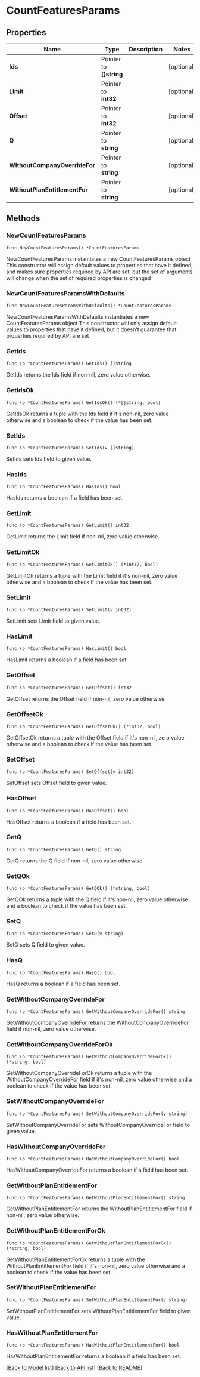 # CountFeaturesParams

## Properties

Name | Type | Description | Notes
------------ | ------------- | ------------- | -------------
**Ids** | Pointer to **[]string** |  | [optional] 
**Limit** | Pointer to **int32** |  | [optional] 
**Offset** | Pointer to **int32** |  | [optional] 
**Q** | Pointer to **string** |  | [optional] 
**WithoutCompanyOverrideFor** | Pointer to **string** |  | [optional] 
**WithoutPlanEntitlementFor** | Pointer to **string** |  | [optional] 

## Methods

### NewCountFeaturesParams

`func NewCountFeaturesParams() *CountFeaturesParams`

NewCountFeaturesParams instantiates a new CountFeaturesParams object
This constructor will assign default values to properties that have it defined,
and makes sure properties required by API are set, but the set of arguments
will change when the set of required properties is changed

### NewCountFeaturesParamsWithDefaults

`func NewCountFeaturesParamsWithDefaults() *CountFeaturesParams`

NewCountFeaturesParamsWithDefaults instantiates a new CountFeaturesParams object
This constructor will only assign default values to properties that have it defined,
but it doesn't guarantee that properties required by API are set

### GetIds

`func (o *CountFeaturesParams) GetIds() []string`

GetIds returns the Ids field if non-nil, zero value otherwise.

### GetIdsOk

`func (o *CountFeaturesParams) GetIdsOk() (*[]string, bool)`

GetIdsOk returns a tuple with the Ids field if it's non-nil, zero value otherwise
and a boolean to check if the value has been set.

### SetIds

`func (o *CountFeaturesParams) SetIds(v []string)`

SetIds sets Ids field to given value.

### HasIds

`func (o *CountFeaturesParams) HasIds() bool`

HasIds returns a boolean if a field has been set.

### GetLimit

`func (o *CountFeaturesParams) GetLimit() int32`

GetLimit returns the Limit field if non-nil, zero value otherwise.

### GetLimitOk

`func (o *CountFeaturesParams) GetLimitOk() (*int32, bool)`

GetLimitOk returns a tuple with the Limit field if it's non-nil, zero value otherwise
and a boolean to check if the value has been set.

### SetLimit

`func (o *CountFeaturesParams) SetLimit(v int32)`

SetLimit sets Limit field to given value.

### HasLimit

`func (o *CountFeaturesParams) HasLimit() bool`

HasLimit returns a boolean if a field has been set.

### GetOffset

`func (o *CountFeaturesParams) GetOffset() int32`

GetOffset returns the Offset field if non-nil, zero value otherwise.

### GetOffsetOk

`func (o *CountFeaturesParams) GetOffsetOk() (*int32, bool)`

GetOffsetOk returns a tuple with the Offset field if it's non-nil, zero value otherwise
and a boolean to check if the value has been set.

### SetOffset

`func (o *CountFeaturesParams) SetOffset(v int32)`

SetOffset sets Offset field to given value.

### HasOffset

`func (o *CountFeaturesParams) HasOffset() bool`

HasOffset returns a boolean if a field has been set.

### GetQ

`func (o *CountFeaturesParams) GetQ() string`

GetQ returns the Q field if non-nil, zero value otherwise.

### GetQOk

`func (o *CountFeaturesParams) GetQOk() (*string, bool)`

GetQOk returns a tuple with the Q field if it's non-nil, zero value otherwise
and a boolean to check if the value has been set.

### SetQ

`func (o *CountFeaturesParams) SetQ(v string)`

SetQ sets Q field to given value.

### HasQ

`func (o *CountFeaturesParams) HasQ() bool`

HasQ returns a boolean if a field has been set.

### GetWithoutCompanyOverrideFor

`func (o *CountFeaturesParams) GetWithoutCompanyOverrideFor() string`

GetWithoutCompanyOverrideFor returns the WithoutCompanyOverrideFor field if non-nil, zero value otherwise.

### GetWithoutCompanyOverrideForOk

`func (o *CountFeaturesParams) GetWithoutCompanyOverrideForOk() (*string, bool)`

GetWithoutCompanyOverrideForOk returns a tuple with the WithoutCompanyOverrideFor field if it's non-nil, zero value otherwise
and a boolean to check if the value has been set.

### SetWithoutCompanyOverrideFor

`func (o *CountFeaturesParams) SetWithoutCompanyOverrideFor(v string)`

SetWithoutCompanyOverrideFor sets WithoutCompanyOverrideFor field to given value.

### HasWithoutCompanyOverrideFor

`func (o *CountFeaturesParams) HasWithoutCompanyOverrideFor() bool`

HasWithoutCompanyOverrideFor returns a boolean if a field has been set.

### GetWithoutPlanEntitlementFor

`func (o *CountFeaturesParams) GetWithoutPlanEntitlementFor() string`

GetWithoutPlanEntitlementFor returns the WithoutPlanEntitlementFor field if non-nil, zero value otherwise.

### GetWithoutPlanEntitlementForOk

`func (o *CountFeaturesParams) GetWithoutPlanEntitlementForOk() (*string, bool)`

GetWithoutPlanEntitlementForOk returns a tuple with the WithoutPlanEntitlementFor field if it's non-nil, zero value otherwise
and a boolean to check if the value has been set.

### SetWithoutPlanEntitlementFor

`func (o *CountFeaturesParams) SetWithoutPlanEntitlementFor(v string)`

SetWithoutPlanEntitlementFor sets WithoutPlanEntitlementFor field to given value.

### HasWithoutPlanEntitlementFor

`func (o *CountFeaturesParams) HasWithoutPlanEntitlementFor() bool`

HasWithoutPlanEntitlementFor returns a boolean if a field has been set.


[[Back to Model list]](../README.md#documentation-for-models) [[Back to API list]](../README.md#documentation-for-api-endpoints) [[Back to README]](../README.md)


